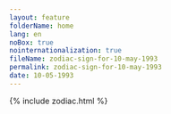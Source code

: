 ```yaml
---
layout: feature
folderName: home
lang: en
noBox: true
nointernationalization: true
fileName: zodiac-sign-for-10-may-1993
permalink: zodiac-sign-for-10-may-1993
date: 10-05-1993
---
```

{% include zodiac.html %}
